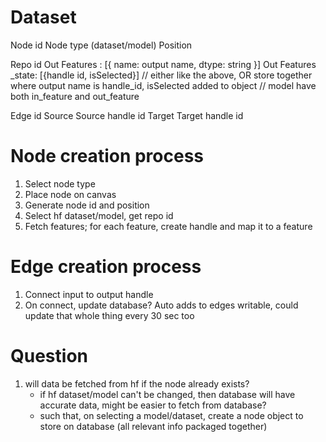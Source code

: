 # Dataset

Node id
Node type (dataset/model)
Position

Repo id
Out Features : [{
name: output name, dtype: string
}]
Out Features \_state: [{handle id, isSelected}]
// either like the above, OR store together where output name is handle_id, isSelected added to object
// model have both in_feature and out_feature

Edge id
Source
Source handle id
Target
Target handle id

# Node creation process

1. Select node type
2. Place node on canvas
3. Generate node id and position
4. Select hf dataset/model, get repo id
5. Fetch features; for each feature, create handle and map it to a feature

# Edge creation process

1. Connect input to output handle
2. On connect, update database? Auto adds to edges writable, could update that whole thing every 30 sec too

# Question

1. will data be fetched from hf if the node already exists?
   - if hf dataset/model can't be changed, then database will have accurate data, might be easier to fetch from database?
   - such that, on selecting a model/dataset, create a node object to store on database (all relevant info packaged together)
